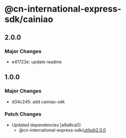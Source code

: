 # @cn-international-express-sdk/cainiao

## 2.0.0

### Major Changes

- e41723e: update readme

## 1.0.0

### Major Changes

- d34c245: add cainiao-sdk

### Patch Changes

- Updated dependencies [a9a8ca0]
  - @cn-international-express-sdk/utils@2.0.0

